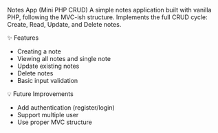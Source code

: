 Notes App (Mini PHP CRUD)
A simple notes application built with vanilla PHP, following the MVC-ish structure.
Implements the full CRUD cycle: Create, Read, Update, and Delete notes.

✨ Features
 - Creating a note
 - Viewing all notes and single note
 - Update existing notes
 - Delete notes
 - Basic input validation

💡 Future Improvements
- Add authentication (register/login)
- Support multiple user
- Use proper MVC structure

